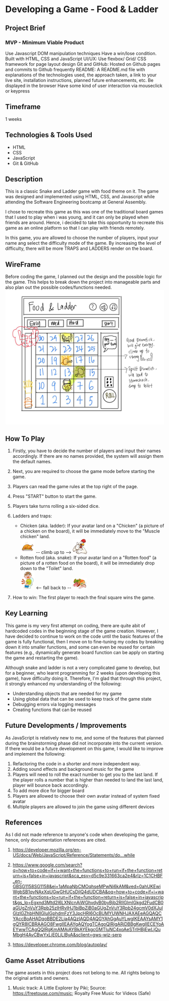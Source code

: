 # Developing a Game - Food & Ladder

## Project Brief

### MVP - Minimum Viable Product

Use Javascript DOM manipulation techniques
Have a win/lose condition.
Built with HTML, CSS and JavaScript
UI/UX: Use flexbox/ Grid/ CSS framework for page layout design
Git and GitHub: Hosted on Github pages and commits to Github frequently
README: A README.md file with explanations of the technologies used, the approach taken, a link to your live site, installation instructions, planned future enhancements, etc.
Be displayed in the browser
Have some kind of user interaction via mouseclick or keypress

## Timeframe

1 weeks

## Technologies & Tools Used

- HTML
- CSS
- JavaScript
- Git & GitHub

## Description

This is a classic Snake and Ladder game with food theme on it. The game was designed and implemented using HTML, CSS, and Javascript while attending the Software Engineering bootcamp at General Assembly.

I chose to recreate this game as this was one of the traditional board games that I used to play when i was young, and it can only be played when friends are around. Hence, i decided to take this opportunity to recreate this game as an online platform so that I can play with friends remotely.

In this game, you are allowed to choose the number of players, input your name ang select the difficulty mode of the game. By increasing the level of difficulty, there will be more TRAPS and LADDERS render on the board.

## WireFrame

Before coding the game, I planned out the design and the possible logic for the game. This helps to break down the project into manageable parts and also plan out the possible codes/functions needed.
<img src="assets\FoodLadder(plan).jpg" alt="Foods and Ladder planning" style="max-width:100%;">

## How To Play

1. Firstly, you have to decide the number of players and input their names accordingly. If there are no names provided, the system will assign them the default names.
2. Next, you are required to choose the game mode before starting the game.
3. Players can read the game rules at the top right of the page.
4. Press "START" button to start the game.
5. Players take turns rolling a six-sided dice.

6. Ladders and traps:

   - Chicken (aka. ladder): If your avatar land on a "Chicken" (a picture of a chicken on the board), it will be immediately move to the "Muscle chicken" land.<br>
     <img src="assets/chicken.png" alt="Chicken" class="foods" style="max-width:10%;"> -- climb up to -->
     <img src="assets/powerup.png" alt="Ladder" class="foods" style="max-width:10%;">
   - Rotten food (aka. snake): If your avatar land on a "Rotten food" (a picture of a rotten food on the board), it will be immediately drop down to the "Toilet" land.<br>
     <img src="assets/toiletbowl.png" alt="Toilet" class="foods" style="max-width:10%;"> <-- fall back to -- <img src="assets/rottenfood1.png" alt="Rotten food" class="foods" style="max-width:10%;">

7. How to win: The first player to reach the final square wins the game.

## Key Learning

This game is my very first attempt on coding, there are quite abit of hardcoded codes in the beginning stage of the game creation. However, I have decided to continue to work on the code until the basic features of the game is fully functional, then I move on to fine-tuning my codes by breaking down it into smaller functions, and some can even be reused for certain features (e.g., dynamically generate board function can be apply on starting the game and restarting the game).

Although snake and ladder is not a very complicated game to develop, but for a beginner, who learnt programming for 2 weeks (upon developing this game), have difficulty doing it. Therefore, I'm glad that through this project, it strongly enhanced my understanding of the following:

- Understanding objects that are needed for my game
- Using global data that can be used to keep track of the game state
- Debugging errors via logging messages
- Creating functions that can be reused

## Future Developments / Improvements

As JavaScript is relatively new to me, and some of the features that planned during the brainstorming phase did not incorporate into the current version. If there would be a future development on this game, I would like to improve and implement the following:

1. Refactoring the code in a shorter and more independent way.
2. Adding sound effects and background music for the game
3. Players will need to roll the exact number to get you to the last land. If the player rolls a number that is higher than needed to land the last land, player will bounce back accordingly.
4. To add more dice for bigger board
5. Players are allowed to choose their own avatar instead of system fixed avatar
6. Multiple players are allowed to join the game using different devices

## References

As I did not made reference to anyone's code when developing the game, hence, only documentation references are cited.

1. https://developer.mozilla.org/en-US/docs/Web/JavaScript/Reference/Statements/do...while

2. https://www.google.com/search?q=how+to+code+if+i+want+the+functions+to+run+if+the+function+return+is+false+in+javascript&sca_esv=d5c9e331663ca2e4&rlz=1C1CHBF_en-GBSG1158SG1158&ei=1aMpaNbCMOqhseMPwNi6kAM&ved=0ahUKEwiWgbSB1qyNAxXqUGwGHUCsDjIQ4dUDCBA&oq=how+to+code+if+i+want+the+functions+to+run+if+the+function+return+is+false+in+javascript&gs_lp=Egxnd3Mtd2l6LXNlcnAiWGhvdyB0byBjb2RlIGlmIGkgd2FudCB0aGUgZnVuY3Rpb25zIHRvIHJ1biBpZiB0aGUgZnVuY3Rpb24gcmV0dXJuIGlzIGZhbHNlIGluIGphdmFzY3JpcHRI6OcBUMYUWNHJAXAEeAGQAQCYAccBoAHADqoBBDE2Lja4AQzIAQD4AQGYAhGgAuYLwgIKEAAYsAMY1gQYR8ICBRAAGO8FwgIIEAAYgAQYogTCAgoQIRigARjDBBgKwgIIECEYoAEYwwTCAgQQIRgKmAMAiAYBkAYEkgcGMTIuNC4xoAeSTrIHBjEwLjQuMbgH4AvCBwYxLjE0LjLIByA&sclient=gws-wiz-serp

3. https://developer.chrome.com/blog/autoplay/

## Game Asset Atrributions

The game assets in this project does not belong to me. All rights belong to the original artists and owners.

1. Music track: A Little Explorer by Piki;
   Source: https://freetouse.com/music;
   Royalty Free Music for Videos (Safe)
